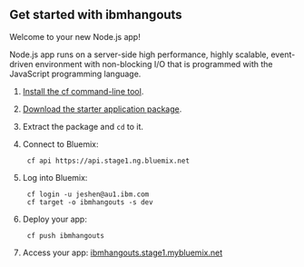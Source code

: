Get started with ibmhangouts
-----------------------------------
Welcome to your new Node.js app!

Node.js app runs on a server-side high performance, highly scalable, event-driven environment with non-blocking I/O that is programmed with the JavaScript programming language.

1. [Install the cf command-line tool](https://www.stage1.ng.bluemix.net/docs/#starters/BuildingWeb.html#install_cf).
2. [Download the starter application package](https://ace.stage1.ng.bluemix.net:443/rest/../rest/apps/d9bc7c2a-5502-4a4a-9fbd-cab402899fd1/starter-download).
3. Extract the package and `cd` to it.
4. Connect to Bluemix:

		cf api https://api.stage1.ng.bluemix.net

5. Log into Bluemix:

		cf login -u jeshen@au1.ibm.com
		cf target -o ibmhangouts -s dev

6. Deploy your app:

		cf push ibmhangouts

7. Access your app: [ibmhangouts.stage1.mybluemix.net](//ibmhangouts.stage1.mybluemix.net)

